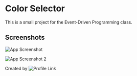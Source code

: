 
# Color Selector

This is a small project for the Event-Driven Programming class.

## Screenshots

![App Screenshot](https://github.com/JeffersonOlvera/ColorSelector/assets/78062935/a3522921-644c-4d8f-b25a-b1abc23f0e87)

![App Screenshot 2](https://github.com/JeffersonOlvera/ColorSelector/assets/78062935/554af9bb-8f24-4fdf-a6e5-b824b4d28054)

Created by ![Profile Link](https://github.com/JeffersonOlvera)
